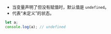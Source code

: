    - 当变量声明了但没有赋值时，默认值是 `undefined`。
   - 代表“未定义”的状态。

   ```javascript
   let a;
   console.log(a); // undefined
   ```
